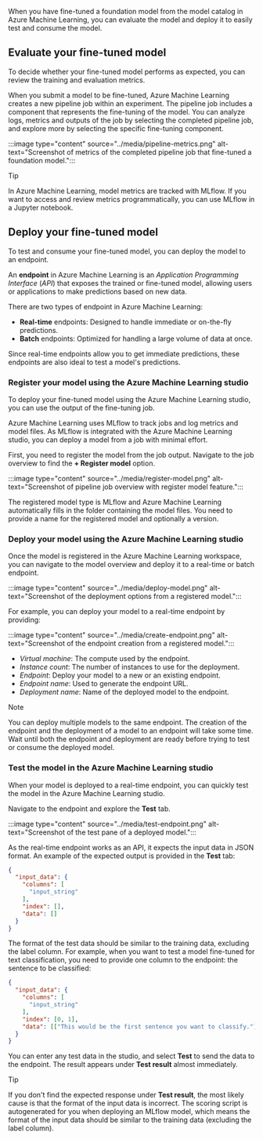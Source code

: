 When you have fine-tuned a foundation model from the model catalog in Azure Machine Learning, you can evaluate the model and deploy it to easily test and consume the model.

## Evaluate your fine-tuned model

To decide whether your fine-tuned model performs as expected, you can review the training and evaluation metrics.

When you submit a model to be fine-tuned, Azure Machine Learning creates a new pipeline job within an experiment. The pipeline job includes a component that represents the fine-tuning of the model. You can analyze logs, metrics and outputs of the job by selecting the completed pipeline job, and explore more by selecting the specific fine-tuning component.

:::image type="content" source="../media/pipeline-metrics.png" alt-text="Screenshot of metrics of the completed pipeline job that fine-tuned a foundation model.":::

> [!Tip]
> In Azure Machine Learning, model metrics are tracked with MLflow. If you want to access and review metrics programmatically, you can use MLflow in a Jupyter notebook.

## Deploy your fine-tuned model

To test and consume your fine-tuned model, you can deploy the model to an endpoint.

An **endpoint** in Azure Machine Learning is an *Application Programming Interface* (*API*) that exposes the trained or fine-tuned model, allowing users or applications to make predictions based on new data.

There are two types of endpoint in Azure Machine Learning:

- **Real-time** endpoints: Designed to handle immediate or on-the-fly predictions.
- **Batch** endpoints: Optimized for handling a large volume of data at once.

Since real-time endpoints allow you to get immediate predictions, these endpoints are also ideal to test a model's predictions.

### Register your model using the Azure Machine Learning studio

To deploy your fine-tuned model using the Azure Machine Learning studio, you can use the output of the fine-tuning job.

Azure Machine Learning uses MLflow to track jobs and log metrics and model files. As MLflow is integrated with the Azure Machine Learning studio, you can deploy a model from a job with minimal effort.

First, you need to register the model from the job output. Navigate to the job overview to find the **+ Register model** option.

:::image type="content" source="../media/register-model.png" alt-text="Screenshot of pipeline job overview with register model feature.":::

The registered model type is MLflow and Azure Machine Learning automatically fills in the folder containing the model files. You need to provide a name for the registered model and optionally a version.

### Deploy your model using the Azure Machine Learning studio

Once the model is registered in the Azure Machine Learning workspace, you can navigate to the model overview and deploy it to a real-time or batch endpoint.

:::image type="content" source="../media/deploy-model.png" alt-text="Screenshot of the deployment options from a registered model.":::

For example, you can deploy your model to a real-time endpoint by providing:

:::image type="content" source="../media/create-endpoint.png" alt-text="Screenshot of the endpoint creation from a registered model.":::

- *Virtual machine*: The compute used by the endpoint.
- *Instance count*: The number of instances to use for the deployment.
- *Endpoint*: Deploy your model to a new or an existing endpoint.
- *Endpoint name*: Used to generate the endpoint URL.
- *Deployment name*: Name of the deployed model to the endpoint.

> [!Note]
> You can deploy multiple models to the same endpoint. The creation of the endpoint and the deployment of a model to an endpoint will take some time. Wait until both the endpoint and deployment are ready before trying to test or consume the deployed model.

### Test the model in the Azure Machine Learning studio

When your model is deployed to a real-time endpoint, you can quickly test the model in the Azure Machine Learning studio.

Navigate to the endpoint and explore the **Test** tab.

:::image type="content" source="../media/test-endpoint.png" alt-text="Screenshot of the test pane of a deployed model.":::

As the real-time endpoint works as an API, it expects the input data in JSON format. An example of the expected output is provided in the **Test** tab:

```json
{
  "input_data": {
    "columns": [
      "input_string"
    ],
    "index": [],
    "data": []
  }
}
```

The format of the test data should be similar to the training data, excluding the label column. For example, when you want to test a model fine-tuned for text classification, you need to provide one column to the endpoint: the sentence to be classified:

```json
{
  "input_data": {
    "columns": [
      "input_string"
    ],
    "index": [0, 1],
    "data": [["This would be the first sentence you want to classify."], ["This would be the second sentence you want to classify."]]
  }
}
```

You can enter any test data in the studio, and select **Test** to send the data to the endpoint. The result appears under **Test result** almost immediately.

> [!Tip]
> If you don't find the expected response under **Test result**, the most likely cause is that the format of the input data is incorrect. The scoring script is autogenerated for you when deploying an MLflow model, which means the format of the input data should be similar to the training data (excluding the label column).
